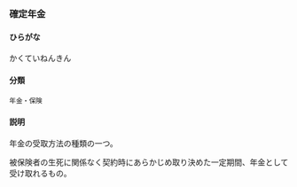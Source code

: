 <div style="display:none;">

## [あ行](securities-terms?id=あ行)
## [か行](securities-terms?id=か行)

</div>

### 確定年金

#### ひらがな

かくていねんきん

#### 分類

`年金・保険`

#### 説明

年金の受取方法の種類の一つ。
被保険者の生死に関係なく契約時にあらかじめ取り決めた一定期間、年金として受け取れるもの。

<div style="display:none;">

## [さ行](securities-terms?id=さ行)
## [た行](securities-terms?id=た行)
## [な行](securities-terms?id=な行)
## [は行](securities-terms?id=は行)
## [ま行](securities-terms?id=ま行)
## [や行](securities-terms?id=や行)
## [ら行](securities-terms?id=ら行)
## [わ行](securities-terms?id=わ行)
## [英数字・記号](securities-terms?id=英数字・記号)

</div>

